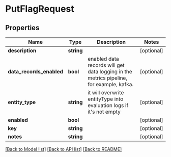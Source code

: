 # PutFlagRequest

## Properties
Name | Type | Description | Notes
------------ | ------------- | ------------- | -------------
**description** | **string** |  | [optional] 
**data_records_enabled** | **bool** | enabled data records will get data logging in the metrics pipeline, for example, kafka. | [optional] 
**entity_type** | **string** | it will overwrite entityType into evaluation logs if it&#x27;s not empty | [optional] 
**enabled** | **bool** |  | [optional] 
**key** | **string** |  | [optional] 
**notes** | **string** |  | [optional] 

[[Back to Model list]](../../README.md#documentation-for-models) [[Back to API list]](../../README.md#documentation-for-api-endpoints) [[Back to README]](../../README.md)


